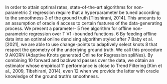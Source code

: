 In order to attain optimal rates, state-of-the-art algorithms for non-parametric
2 regression require that a hyperparameter be tuned according to the smoothness
3 of the ground truth [Tibshirani, 2014]. This amounts to an assumption of oracle
4 access to certain features of the data-generating process. We present a parameter-
5 free algorithm for offline non-parametric regression over T V1 -bounded functions.
6 By feeding offline data into an optimal online denoising algorithm styled after
7 Baby et al. [2021], we are able to use change-points to adaptively select knots
8 that respect the geometry of the underlying ground truth. We call this procedure
9 AKORN (Adaptive Knots generated Online for Regression spliNes). By combining
10 forward and backward passes over the data, we obtain an estimator whose empirical
11 performance is close to Trend Filtering [Kim et al., 2009, Tibshirani, 2014], even
12 when we provide the latter with oracle knowledge of the ground truth’s smoothness.
